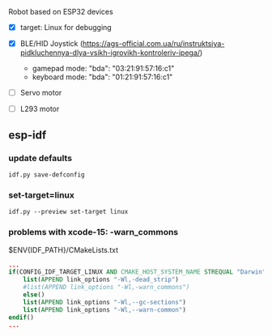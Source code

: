Robot based on ESP32 devices
* [x] target: Linux for debugging
* [x] BLE/HID Joystick (https://ags-official.com.ua/ru/instruktsiya-pidkluchennya-dlya-vsikh-igrovikh-kontroleriv-ipega/)
  - gamepad mode: "bda": "03:21:91:57:16:c1"
  - keyboard mode: "bda": "01:21:91:57:16:c1"

* [ ] Servo motor
* [ ] L293 motor

## esp-idf


### update defaults
```shell
idf.py save-defconfig
```
### set-target=linux
```shell
idf.py --preview set-target linux
```
### problems with xcode-15: -warn_commons
$ENV{IDF_PATH}/CMakeLists.txt
```cmake
...
if(CONFIG_IDF_TARGET_LINUX AND CMAKE_HOST_SYSTEM_NAME STREQUAL "Darwin")
    list(APPEND link_options "-Wl,-dead_strip")
    #list(APPEND link_options "-Wl,-warn_commons")
    else()
    list(APPEND link_options "-Wl,--gc-sections")
    list(APPEND link_options "-Wl,--warn-common")
endif()
...
```

